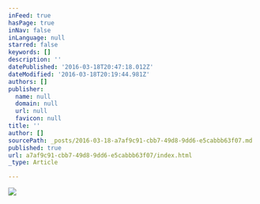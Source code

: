 ```yaml
---
inFeed: true
hasPage: true
inNav: false
inLanguage: null
starred: false
keywords: []
description: ''
datePublished: '2016-03-18T20:47:18.012Z'
dateModified: '2016-03-18T20:19:44.981Z'
authors: []
publisher:
  name: null
  domain: null
  url: null
  favicon: null
title: ''
author: []
sourcePath: _posts/2016-03-18-a7af9c91-cbb7-49d8-9dd6-e5cabbb63f07.md
published: true
url: a7af9c91-cbb7-49d8-9dd6-e5cabbb63f07/index.html
_type: Article

---
```

![](https://the-grid-user-content.s3-us-west-2.amazonaws.com/5e9298c1-4809-4a45-a30d-cb208300e29a.jpg)